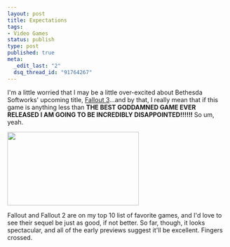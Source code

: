 ```yaml
--- 
layout: post
title: Expectations
tags: 
- Video Games
status: publish
type: post
published: true
meta: 
  _edit_last: "2"
  dsq_thread_id: "91764267"
---
```

I'm a little worried that I may be a little over-excited about Bethesda Softworks' upcoming title, <a href="http://fallout.bethsoft.com/eng/home/home.php?fbid=34UE7">Fallout 3</a>...and by that, I really mean that if this game is anything less than <strong>THE BEST GODDAMNED GAME EVER RELEASED I AM GOING TO BE INCREDIBLY DISAPPOINTED!!!!!! </strong>So um, yeah.

<a href="http://brethorsting.com/blog/wp-content/uploads/2008/08/screen14b.jpg"><img class="alignnone size-medium wp-image-706" title="Fallout 3 Screenshot" src="http://brethorsting.com/blog/wp-content/uploads/2008/08/screen14b-300x168.jpg" alt="" width="300" height="168" /></a>

Fallout and Fallout 2 are on my top 10 list of favorite games, and I'd love to see their sequel be just as good, if not better. So far, though, it looks spectacular, and all of the early previews suggest it'll be excellent. Fingers crossed.
